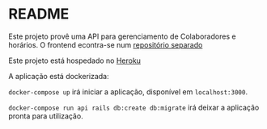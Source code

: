 # README

Este projeto provê uma API para gerenciamento de Colaboradores e horários.
O frontend econtra-se num [repositório separado](https://github.com/matheusvetor/stunning-pancake-front)

Este projeto está hospedado no [Heroku](https://stunning-pancake-api.herokuapp.com)

A aplicação está dockerizada:

`docker-compose up` irá iniciar a aplicação, disponível em `localhost:3000`.

`docker-compose run api rails db:create db:migrate` irá deixar a aplicação pronta para utilização.
